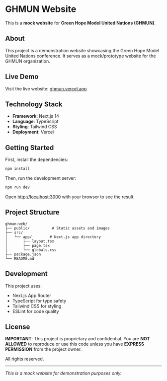 # GHMUN Website

This is a **mock website** for **Green Hope Model United Nations (GHMUN)**.

## About

This project is a demonstration website showcasing the Green Hope Model United Nations conference. It serves as a mock/prototype website for the GHMUN organization.

## Live Demo

Visit the live website: [ghmun.vercel.app](https://ghmun.vercel.app)

## Technology Stack

- **Framework**: Next.js 14
- **Language**: TypeScript
- **Styling**: Tailwind CSS
- **Deployment**: Vercel

## Getting Started

First, install the dependencies:

```bash
npm install
```

Then, run the development server:

```bash
npm run dev
```

Open [http://localhost:3000](http://localhost:3000) with your browser to see the result.

## Project Structure

```
ghmun-web/
├── public/          # Static assets and images
├── src/
│   └── app/        # Next.js app directory
│       ├── layout.tsx
│       ├── page.tsx
│       └── globals.css
├── package.json
└── README.md
```

## Development

This project uses:
- Next.js App Router
- TypeScript for type safety
- Tailwind CSS for styling
- ESLint for code quality

## License

**IMPORTANT**: This project is proprietary and confidential. You are **NOT ALLOWED** to reproduce or use this code unless you have **EXPRESS PERMISSION** from the project owner.

All rights reserved.

---

*This is a mock website for demonstration purposes only.*
